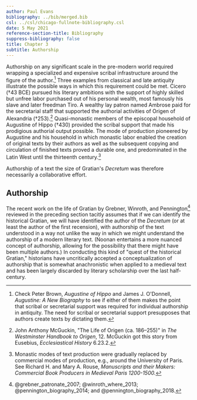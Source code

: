 ```yaml
---
author: Paul Evans
bibliography: ../bib/merged.bib
csl: ../csl/chicago-fullnote-bibliography.csl
date: 5 May 2021
reference-section-title: Bibliography
suppress-bibliography: false
title: Chapter 3
subtitle: Authorship
---
```

Authorship on any significant scale in the pre-modern world required
wrapping a specialized and expensive scribal infrastructure around
the figure of the author.[^1] Three examples from classical and
late antiquity illustrate the possible ways in which this requirement
could be met. Cicero (†43 BCE) pursued his literary ambitions with
the support of highly skilled but unfree labor purchased out of his
personal wealth, most famously his slave and later freedman Tiro.
A wealthy lay patron named Ambrose paid for the secretarial staff
that supported the authorial activities of Origen of Alexandria
(†253).[^2] Quasi-monastic members of the episcopal household of
Augustine of Hippo (†430) provided the scribal support that made
his prodigious authorial output possible. The mode of production
pioneered by Augustine and his household in which monastic labor
enabled the creation of original texts by their authors as well as
the subsequent copying and circulation of finished texts proved a
durable one, and predominated in the Latin West until the thirteenth
century.[^3]

Authorship of a text the size of Gratian's *Decretum* was therefore
necessarily a collaborative effort.

## Authorship

The recent work on the life of Gratian by Grebner, Winroth, and
Pennington[^4] reviewed in the preceding section tacitly assumes
that if we can identify the historical Gratian, we will have
identified the author of the *Decretum* (or at least the author of
the first recension), with authorship of the text understood in a
way not unlike the way in which we might understand the authorship
of a modern literary text. (Noonan entertains a more nuanced concept
of authorship, allowing for the possibility that there might have
been multiple authors.) In conducting this kind of "quest of the
historical Gratian," historians have uncritically accepted a
conceptualization of authorship that is somewhat anachronistic when
applied to a medieval text and has been largely discarded by literary
scholarship over the last half-century.

[^1]: Check Peter Brown, *Augustine of Hippo* and James J. O'Donnell,
*Augustine: A New Biography* to see if either of them makes the
point that scribal or secretarial support was required for individual
authorship in antiquity. The need for scribal or secretarial support
presupposes that authors create texts by dictating them.

[^2]: John Anthony McGuckin, "The Life of Origen (ca.  186–255)"
in *The Westminster Handbook to Origen*, 12. McGuckin got this story
from Eusebius, *Ecclesiastical History* 6.23.2.

[^3]: Monastic modes of text production were gradually replaced by
commercial modes of production, e.g., around the University of
Paris. See Richard H. and Mary A. Rouse, *Manuscripts and their
Makers: Commercial Book Producers in Medieval Paris 1200-1500.*

[^4]: @grebner_patronate_2007; @winroth_where_2013;
@pennington_biography_2014; and @pennington_biography_2018.

